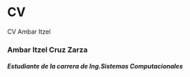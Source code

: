 # CV
CV Ambar Itzel
### Ambar Itzel Cruz Zarza
##### Estudiante de la carrera de Ing.Sistemas Computacionales
